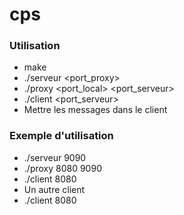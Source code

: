 # cps

### Utilisation

- make
- ./serveur <port_proxy>
- ./proxy <port_local> <port_serveur>
- ./client <port_serveur>
- Mettre les messages dans le client

### Exemple d'utilisation

- ./serveur 9090
- ./proxy 8080 9090
- ./client 8080
- Un autre client
- ./client 8080
